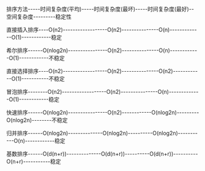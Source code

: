 
排序方法-----时间复杂度(平均)-----时间复杂度(最坏)-----时间复杂度(最好)--空间复杂度---------稳定性

直接插入排序----O(n2)------------------O(n2)---------------O(n)-------------O(1)------------稳定

希尔排序------O(nlog2n)----------------O(n2)---------------O(n)------------O(1)------------不稳定

直接选择排序----O(n2)------------------O(n2)---------------O(n2)------------O(1)-----------不稳定

冒泡排序--------O(n2)------------------O(n2)---------------O(n)-------------O(1)------------稳定

快速排序------O(nlog2n)----------------O(n2)------------O(nlog2n)---------O(nlog2n)--------不稳定

归并排序------O(nlog2n)--------------O(nlog2n)----------O(nlog2n)-----------O(n)------------稳定

基数排序------O(d(n+r))--------------O(d(n+r))----------O(d(n+r))----------O(n+r)-----------稳定



